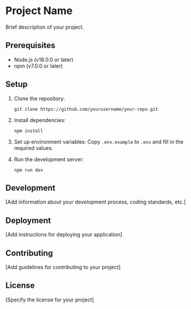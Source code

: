 # Project Name

Brief description of your project.

## Prerequisites

- Node.js (v18.0.0 or later)
- npm (v7.0.0 or later)

## Setup

1. Clone the repository:
   ```
   git clone https://github.com/yourusername/your-repo.git
   ```

2. Install dependencies:
   ```
   npm install
   ```

3. Set up environment variables:
   Copy `.env.example` to `.env` and fill in the required values.

4. Run the development server:
   ```
   npm run dev
   ```

## Development

[Add information about your development process, coding standards, etc.]

## Deployment

[Add instructions for deploying your application]

## Contributing

[Add guidelines for contributing to your project]

## License

[Specify the license for your project]